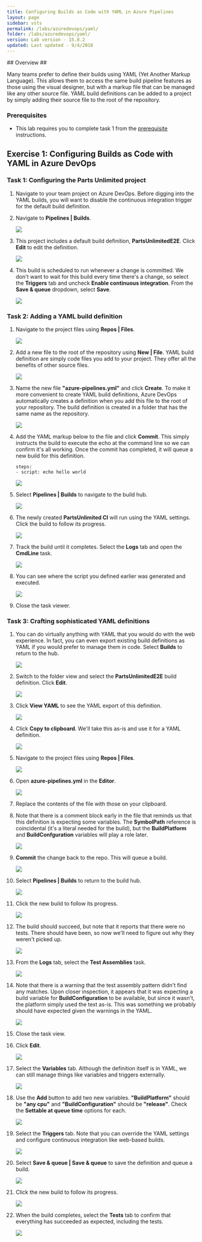```yaml
---
title: Configuring Builds as Code with YAML in Azure Pipelines
layout: page
sidebar: vsts
permalink: /labs/azuredevops/yaml/
folder: /labs/azuredevops/yaml/
version: Lab version - 15.8.2
updated: Last updated - 9/4/2018
---
```

<div class="rw-ui-container"></div>
<a name="Overview"></a>
## Overview ##

Many teams prefer to define their builds using YAML (Yet Another Markup Language). This allows them to access the same build pipeline features as those using the visual designer, but with a markup file that can be managed like any other source file. YAML build definitions can be added to a project by simply adding their source file to the root of the repository.

<a name="Prerequisites"></a>
### Prerequisites ###

- This lab requires you to complete task 1 from the <a href="../prereq/">prerequisite</a>  instructions.

<a name="Exercise1"></a>
## Exercise 1: Configuring Builds as Code with YAML in Azure DevOps ##

<a name="Ex1Task1"></a>
### Task 1: Configuring the Parts Unlimited project ###

1. Navigate to your team project on Azure DevOps. Before digging into the YAML builds, you will want to disable the continuous integration trigger for the default build definition.

1. Navigate to **Pipelines \| Builds**.

    ![](images/000.png)

1. This project includes a default build definition, **PartsUnlimitedE2E**. Click **Edit** to edit the definition.

    ![](images/001.png)

1. This build is scheduled to run whenever a change is committed. We don't want to wait for this build every time there's a change, so select the **Triggers** tab and uncheck **Enable continuous integration**. From the **Save & queue** dropdown, select **Save**.

    ![](images/002.png)

<a name="Ex1Task2"></a>
### Task 2: Adding a YAML build definition ###

1. Navigate to the project files using **Repos \| Files**.

    ![](images/003.png)

1. Add a new file to the root of the repository using **New \| File**. YAML build definition are simply code files you add to your project. They offer all the benefits of other source files.

    ![](images/004.png)

1. Name the new file **"azure-pipelines.yml"** and click **Create**. To make it more convenient to create YAML build definitions, Azure DevOps automatically creates a definition when you add this file to the root of your repository. The build definition is created in a folder that has the same name as the repository.

    ![](images/005.png)

1. Add the YAML markup below to the file and click **Commit**. This simply instructs the build to execute the echo at the command line so we can confirm it's all working. Once the commit has completed, it will queue a new build for this definition.

    ```
    steps:
    - script: echo hello world
    ```
    ![](images/006.png)

1. Select **Pipelines \| Builds** to navigate to the build hub.

    ![](images/007.png)

1. The newly created **PartsUnlimited CI** will run using the YAML settings. Click the build to follow its progress.

    ![](images/008.png)

1. Track the build until it completes. Select the **Logs** tab and open the **CmdLine** task.

    ![](images/009.png)

1. You can see where the script you defined earlier was generated and executed.

    ![](images/010.png)

1. Close the task viewer.

<a name="Ex1Task3"></a>
### Task 3: Crafting sophisticated YAML definitions ###

1. You can do virtually anything with YAML that you would do with the web experience. In fact, you can even export existing build definitions as YAML if you would prefer to manage them in code. Select **Builds** to return to the hub.

    ![](images/011.png)

1. Switch to the folder view and select the **PartsUnlimitedE2E** build definition. Click **Edit**.

    ![](images/012.png)

1. Click **View YAML** to see the YAML export of this definition.

    ![](images/013.png)

1. Click **Copy to clipboard**. We'll take this as-is and use it for a YAML definition.

    ![](images/014.png)

1. Navigate to the project files using **Repos \| Files**.

    ![](images/015.png)

1. Open **azure-pipelines.yml** in the **Editor**.

    ![](images/016.png)

1. Replace the contents of the file with those on your clipboard.

1. Note that there is a comment block early in the file that reminds us that this definition is expecting some variables. The **SymbolPath** reference is coincidental (it's a literal needed for the build), but the **BuildPlatform** and **BuildConfguration** variables will play a role later.

    ![](images/017.png)

1. **Commit** the change back to the repo. This will queue a build.

    ![](images/018.png)

1. Select **Pipelines \| Builds** to return to the build hub.

    ![](images/019.png)

1. Click the new build to follow its progress.

    ![](images/020.png)

1. The build should succeed, but note that it reports that there were no tests. There should have been, so now we'll need to figure out why they weren't picked up.

    ![](images/021.png)

1. From the **Logs** tab, select the **Test Assemblies** task.

    ![](images/022.png)

1. Note that there is a warning that the test assembly pattern didn't find any matches. Upon closer inspection, it appears that it was expecting a build variable for **BuildConfiguration** to be available, but since it wasn't, the platform simply used the text as-is. This was something we probably should have expected given the warnings in the YAML.

    ![](images/023.png)

1. Close the task view.

1. Click **Edit**.

    ![](images/024.png)

1. Select the **Variables** tab. Although the definition itself is in YAML, we can still manage things like variables and triggers externally.

    ![](images/025.png)

1. Use the **Add** button to add two new variables. **"BuildPlatform"** should be **"any cpu"** and **"BuildConfiguration"** should be **"release"**. Check the **Settable at queue time** options for each.

    ![](images/026.png)

1. Select the **Triggers** tab. Note that you can override the YAML settings and configure continuous integration like web-based builds.

    ![](images/027.png)

1. Select **Save & queue \| Save & queue** to save the definition and queue a build.

    ![](images/028.png)

1. Click the new build to follow its progress.

    ![](images/029.png)

1. When the build completes, select the **Tests** tab to confirm that everything has succeeded as expected, including the tests.

    ![](images/030.png)

